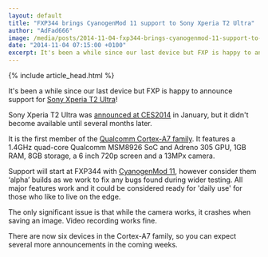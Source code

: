 ```yaml
---
layout: default
title: "FXP344 brings CyanogenMod 11 support to Sony Xperia T2 Ultra"
author: "AdFad666"
image: /media/posts/2014-11-04-fxp344-brings-cyanogenmod-11-support-to-sony-xperia-t2-ultra.jpg
date: "2014-11-04 07:15:00 +0100"
excerpt: It's been a while since our last device but FXP is happy to announce support for Sony Xperia T2 Ultra! Sony Xperia T2 Ultra was announced at CES2014 in January, but it didn't become available until several months later...
---
```


{% include article_head.html %}

It's been a while since our last device but FXP is happy to announce support for <a href="/qualcomm-cortex-a7-family/sony-xperia-t2-ultra/" title="" target="">Sony Xperia T2 Ultra</a>!

Sony Xperia T2 Ultra was <a href="/press-release/sony-introduces-xperia-e1-and-xperia-t2-ultra/" title="" target="">announced at CES2014</a> in January, but it didn't become available until several months later.

It is the first member of the <a href="/qualcomm-cortex-a7-family/" title="" target="">Qualcomm Cortex-A7 family</a>. It features a 1.4GHz quad-core Qualcomm MSM8926 SoC and Adreno 305 GPU, 1GB RAM, 8GB storage, a 6 inch 720p screen and a 13MPx camera.

Support will start at FXP344 with <a href="/cyanogenmod/cyanogenmod-11/" title="" target="">CyanogenMod 11</a>, however consider them ‘alpha’ builds as we work to fix any bugs found during wider testing. All major features work and it could be considered ready for 'daily use' for those who like to live on the edge.

The only significant issue is that while the camera works, it crashes when saving an image. Video recording works fine.

There are now six devices in the Cortex-A7 family, so you can expect several more announcements in the coming weeks.